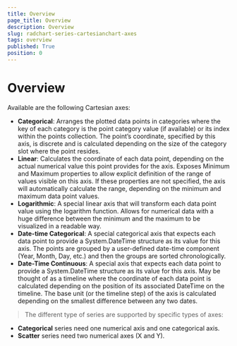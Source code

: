 ```yaml
---
title: Overview
page_title: Overview
description: Overview
slug: radchart-series-cartesianchart-axes
tags: overview
published: True
position: 0
---
```


# Overview

Available are the following Cartesian axes:

* **Categorical**: Arranges the plotted data points in categories where the key of each category is the point category value (if available) or its index within the points collection. The point’s coordinate, specified by this axis, is discrete and is calculated depending on the size of the category slot where the point resides. 
* **Linear**: Calculates the coordinate of each data point, depending on the actual numerical value this point provides for the axis. Exposes Minimum and Maximum properties to allow explicit definition of the range of values visible on this axis. If these properties are not specified, the axis will automatically calculate the range, depending on the minimum and maximum data point values. 
* **Logarithmic**: A special linear axis that will transform each data point value using the logarithm function. Allows for numerical data with a huge difference between the minimum and the maximum to be visualized in a readable way. 
* **Date-time Categorical**: A special categorical axis that expects each data point to provide a System.DateTime structure as its value for this axis. The points are grouped by a user-defined date-time component (Year, Month, Day, etc.) and then the groups are sorted chronologically. 
* **Date-Time Continuous**: A special axis that expects each data point to provide a System.DateTime structure as its value for this axis. May be thought of as a timeline where the coordinate of each data point is calculated depending on the position of its associated DateTime on the timeline. The base unit (or the timeline step) of the axis is calculated depending on the smallest difference between any two dates. 
            
>The different type of series are supported by specific types of axes: 

* **Categorical** series need one numerical axis and one categorical axis. 
* **Scatter** series need two numerical axes (X and Y). 
